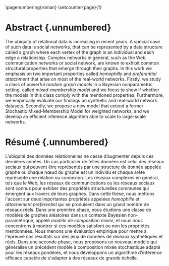 
\pagenumbering{roman}
\setcounter{page}{1}

# Abstract {.unnumbered}

<!-- This is the abstract -->

<!--
Lorem ipsum dolor sit amet, consectetur adipiscing elit. Nam et turpis gravida, lacinia ante sit amet, sollicitudin erat. Aliquam efficitur vehicula leo sed condimentum. Phasellus lobortis eros vitae rutrum egestas. Vestibulum ante ipsum primis in faucibus orci luctus et ultrices posuere cubilia Curae; Donec at urna imperdiet, vulputate orci eu, sollicitudin leo. Donec nec dui sagittis, malesuada erat eget, vulputate tellus. Nam ullamcorper efficitur iaculis. Mauris eu vehicula nibh. In lectus turpis, tempor at felis a, egestas fermentum massa.
-->


The ubiquity of relational data is increasing in recent years. A special case of such data is social networks, that can be represented by a data structure called a graph where each vertex of the graph is an individual and each edge a relationship. Complex networks in general, such as the Web,  communication networks or social network, are known to exhibit common structural properties that emerge through their graphs. In this work we emphasis on two important properties called *homophilly* and *preferential attachment* that arise on most of the real-world networks. Firstly, we study a class of powerful *random graph models* in a Bayesian nonparametric setting, called *mixed-membership model* and we focus to show if whether the models in this class comply with the mentioned properties. Furthermore, we empirically evaluate our findings on synthetic and real-world network datasets. Secondly, we propose a new model that extend a former Stochastic Mixed-Membership Model for weighted networks, and we develop an efficient inference algorithm able to scale to large-scale networks.

# Résumé {.unnumbered}

L’ubiquité des données relationnelles ne cesse d’augmenter depuis ces dernières années. Un cas particulier de telles données est celui des réseaux sociaux qui peuvent être représentés par une structure de donnée appelée graphe où chaque nœud du graphe est un individu et chaque arête représente une relation ou connexion. Les réseaux complexes en général, tels que le Web, les réseaux de communications ou les réseaux sociaux sont connus pour exhiber des propriétés structurelles communes qui émergent aux travers de leurs graphes. Dans cette thèse, nous mettons l'accent sur deux importantes propriétés appelées *homophilie* et *attachement préférentiel* qui se produisent dans un grand nombre de réseaux réels. Dans une première phase, nous étudions une classe de modèles de graphes aléatoires dans un contexte Bayésien non-paramétrique, appelé *modèle de composition mixée*, et nous nous concentrons à montrer si ces modèles satisfont ou non les propriétés mentionnées. Nous menons une évaluation empirique pour mettre à l'épreuve nos résultats sur des jeux de données de réseaux synthétiques et réels. Dans une seconde phase, nous proposons un nouveau modèle qui généralise un précédent modèle à composition mixée stochastique adapté pour les réseaux pondérés, et nous développons un algorithme d'inférence efficace capable de s'adapter à des réseaux de grande échelle.



